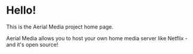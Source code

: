 # Hello!

This is the Aerial Media project home page.

Aerial Media allows you to host your own home media server like Netflix - and it's open source!

